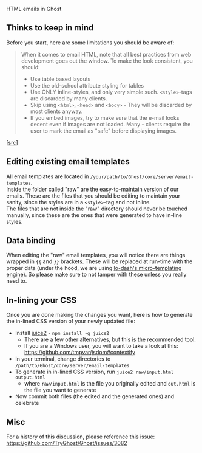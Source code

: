 HTML emails in Ghost


## Thinks to keep in mind
Before you start, here are some limitations you should be aware of:
> When it comes to email HTML, note that all best practices from web development goes out the window. To make the look consistent, you should:
> - Use table based layouts
> - Use the old-school attribute styling for tables
> - Use ONLY inline-styles, and only very simple such. ```<style>```-tags are discarded by many clients.
> - Skip using ```<html>```, ```<head>``` and ```<body>``` - They will be discarded by most clients anyway.
> - If you embed images, try to make sure that the e-mail looks decent even if images are not loaded. Many - clients require the user to mark the email as "safe" before displaying images.

[[src](http://stackoverflow.com/a/2935522/1021300)]


## Editing existing email templates
All email templates are located in ```/your/path/to/Ghost/core/server/email-templates```.  
Inside the folder called "raw" are the easy-to-maintain version of our emails. These are the files that you should be editing to maintain your sanity, since the styles are in a ```<style>```-tag and not inline.  
The files that are not inside the "raw" directory should never be touched manually, since these are the ones that were generated to have in-line styles.  

## Data binding
When editing the "raw" email templates, you will notice there are things wrapped in ```{{``` and  ```}}``` brackets. These will be replaced at run-time with the proper data (under the hood, we are using [lo-dash's micro-templating engine](http://lodash.com/docs#template)). So please make sure to not tamper with these unless you really need to.

## In-lining your CSS
Once you are done making the changes you want, here is how to generate the in-lined CSS version of your newly updated file:
- Install [juice2](https://www.npmjs.org/package/juice2) - ```npm install -g juice2 ```
  - There are a few other alternatives, but this is the recommended tool.
  - If you are a Windows user, you will want to take a look at this: https://github.com/tmpvar/jsdom#contextify
- In your terminal, change directories to ```/path/to/Ghost/core/server/email-templates```
- To generate in in-lined CSS version, run ```juice2 raw/input.html output.html```
  - where ```raw/input.html``` is the file you originally edited and ```out.html``` is the file you want to generate
- Now commit both files (the edited and the generated ones) and celebrate


## Misc
For a history of this discussion, please reference this issue: https://github.com/TryGhost/Ghost/issues/3082